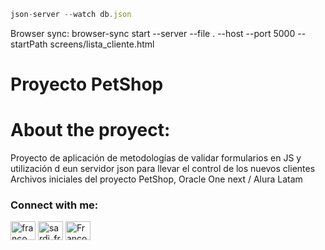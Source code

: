 ```js
json-server --watch db.json
```

Browser sync: browser-sync start --server --file . --host --port 5000 --startPath screens/lista_cliente.html

# Proyecto PetShop

# About the proyect:
Proyecto de aplicación de metodologías de validar formularios en JS y utilización d eun servidor json para llevar el control de los nuevos clientes
<br>
Archivos iniciales del proyecto PetShop, Oracle One next / Alura Latam

<h3 align="left">Connect with me:</h3>
<p align="left">
<a href="https://linkedin.com/in/franco sardi" target="blank"><img align="center" src="https://raw.githubusercontent.com/rahuldkjain/github-profile-readme-generator/master/src/images/icons/Social/linked-in-alt.svg" alt="franco sardi" height="30" width="40" /></a>
<a href="https://instagram.com/sardi_franco" target="blank"><img align="center" src="https://raw.githubusercontent.com/rahuldkjain/github-profile-readme-generator/master/src/images/icons/Social/instagram.svg" alt="sardi_franco" height="30" width="40" /></a>
<a href="https://discord.gg/Franco S#2010" target="blank"><img align="center" src="https://raw.githubusercontent.com/rahuldkjain/github-profile-readme-generator/master/src/images/icons/Social/discord.svg" alt="Franco S#2010" height="30" width="40" /></a>
</p>
